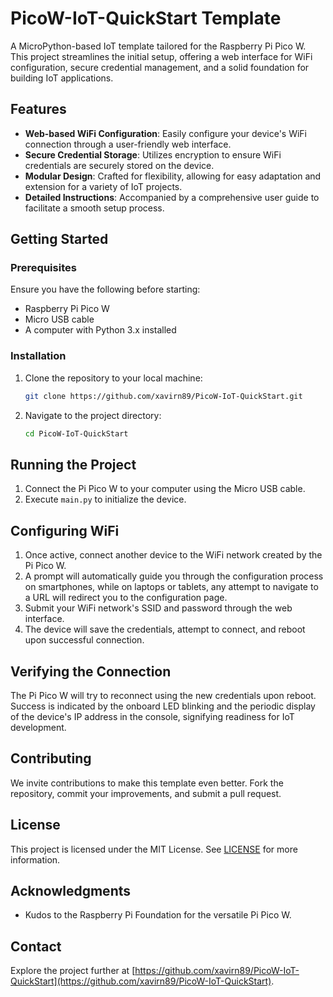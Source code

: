 # PicoW-IoT-QuickStart Template

A MicroPython-based IoT template tailored for the Raspberry Pi Pico W. This project streamlines the initial setup, offering a web interface for WiFi configuration, secure credential management, and a solid foundation for building IoT applications.

## Features

- **Web-based WiFi Configuration**: Easily configure your device's WiFi connection through a user-friendly web interface.
- **Secure Credential Storage**: Utilizes encryption to ensure WiFi credentials are securely stored on the device.
- **Modular Design**: Crafted for flexibility, allowing for easy adaptation and extension for a variety of IoT projects.
- **Detailed Instructions**: Accompanied by a comprehensive user guide to facilitate a smooth setup process.

## Getting Started

### Prerequisites

Ensure you have the following before starting:

- Raspberry Pi Pico W
- Micro USB cable
- A computer with Python 3.x installed

### Installation

1. Clone the repository to your local machine:
   ```bash
   git clone https://github.com/xavirn89/PicoW-IoT-QuickStart.git
   ```
2. Navigate to the project directory:
   ```bash
   cd PicoW-IoT-QuickStart
   ```

## Running the Project

1. Connect the Pi Pico W to your computer using the Micro USB cable.
2. Execute `main.py` to initialize the device.

## Configuring WiFi

1. Once active, connect another device to the WiFi network created by the Pi Pico W.
2. A prompt will automatically guide you through the configuration process on smartphones, while on laptops or tablets, any attempt to navigate to a URL will redirect you to the configuration page.
3. Submit your WiFi network's SSID and password through the web interface.
4. The device will save the credentials, attempt to connect, and reboot upon successful connection.

## Verifying the Connection

The Pi Pico W will try to reconnect using the new credentials upon reboot. Success is indicated by the onboard LED blinking and the periodic display of the device's IP address in the console, signifying readiness for IoT development.

## Contributing

We invite contributions to make this template even better. Fork the repository, commit your improvements, and submit a pull request.

## License

This project is licensed under the MIT License. See [LICENSE](LICENSE) for more information.

## Acknowledgments

- Kudos to the Raspberry Pi Foundation for the versatile Pi Pico W.

## Contact

Explore the project further at [https://github.com/xavirn89/PicoW-IoT-QuickStart](https://github.com/xavirn89/PicoW-IoT-QuickStart).
#